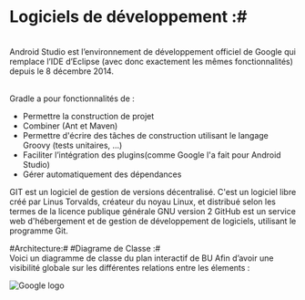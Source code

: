 #  Logiciels de développement :#

<br> Android Studio est l’environnement de développement officiel de Google qui remplace l’IDE  d’Eclipse (avec donc exactement les mêmes fonctionnalités) depuis le 8 décembre 2014.
 </br>

<br>Gradle a pour fonctionnalités de : </br>

*  Permettre la construction de projet
*  Combiner (Ant et Maven)
*  Permettre d'écrire des tâches de construction utilisant le langage Groovy (tests
unitaires, ...)
*  Faciliter l’intégration des plugins(comme Google l'a fait pour Android Studio)
*  Gérer automatiquement des dépendances

GIT est un logiciel de gestion de versions décentralisé. C'est un logiciel libre créé par Linus Torvalds, créateur du noyau Linux, et distribué selon les termes de la licence publique générale GNU version 2
 GitHub est un service web d'hébergement et de gestion de développement de logiciels, utilisant le programme Git.

#Architecture:#
#Diagrame de Classe :#
<br>
Voici un diagramme de classe du plan interactif de BU Afin d’avoir une visibilité globale sur les différentes relations entre les élements :
</br>

![Google logo](http://img15.hostingpics.net/pics/189688DiagrammedeClasseBUNewPage1.png "google logo")